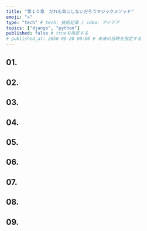 ```yaml
---
title: "第１０章　だれも気にしないだろうマジックメソッド"
emoji: "♓️"
type: "tech" # tech: 技術記事 / idea: アイデア
topics: ["django", "python"]
published: false # trueを指定する
# published_at: 2050-08-20 00:00 # 未来の日時を指定する
---
```

## 01. 
## 02. 
## 03. 
## 04. 
## 05. 
## 06. 
## 07. 
## 08. 
## 09. 
